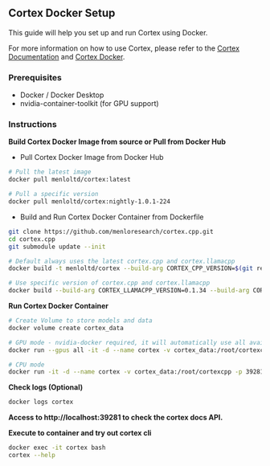 ## Cortex Docker Setup

This guide will help you set up and run Cortex using Docker.

For more information on how to use Cortex, please refer to the [Cortex Documentation](https://cortex.so/docs/) and [Cortex Docker](https://cortex.so/docs/installation/docker).

### Prerequisites
- Docker / Docker Desktop
- nvidia-container-toolkit (for GPU support)

### Instructions

**Build Cortex Docker Image from source or Pull from Docker Hub**

- Pull Cortex Docker Image from Docker Hub

```bash
# Pull the latest image
docker pull menloltd/cortex:latest

# Pull a specific version
docker pull menloltd/cortex:nightly-1.0.1-224
```

- Build and Run Cortex Docker Container from Dockerfile

```bash
git clone https://github.com/menloresearch/cortex.cpp.git
cd cortex.cpp
git submodule update --init

# Default always uses the latest cortex.cpp and cortex.llamacpp
docker build -t menloltd/cortex --build-arg CORTEX_CPP_VERSION=$(git rev-parse HEAD) -f docker/Dockerfile .

# Use specific version of cortex.cpp and cortex.llamacpp
docker build --build-arg CORTEX_LLAMACPP_VERSION=0.1.34 --build-arg CORTEX_CPP_VERSION=$(git rev-parse HEAD) -t menloltd/cortex -f docker/Dockerfile .
```

**Run Cortex Docker Container**

```bash
# Create Volume to store models and data
docker volume create cortex_data

# GPU mode - nvidia-docker required, it will automatically use all available GPUs
docker run --gpus all -it -d --name cortex -v cortex_data:/root/cortexcpp -p 39281:39281 menloltd/cortex

# CPU mode
docker run -it -d --name cortex -v cortex_data:/root/cortexcpp -p 39281:39281 menloltd/cortex
```

**Check logs (Optional)**

```bash
docker logs cortex
```

**Access to http://localhost:39281 to check the cortex docs API.**

**Execute to container and try out cortex cli**

```bash
docker exec -it cortex bash
cortex --help
```
